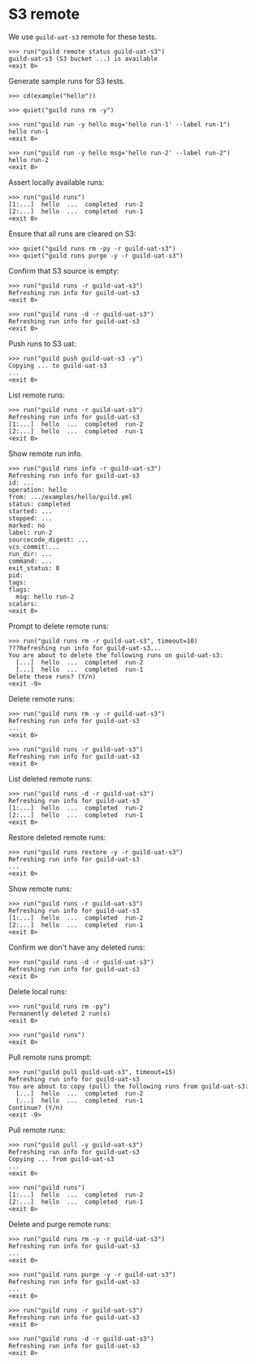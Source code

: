 # S3 remote

We use `guild-uat-s3` remote for these tests.

    >>> run("guild remote status guild-uat-s3")
    guild-uat-s3 (S3 bucket ...) is available
    <exit 0>

Generate sample runs for S3 tests.

    >>> cd(example("hello"))

    >>> quiet("guild runs rm -y")

    >>> run("guild run -y hello msg='hello run-1' --label run-1")
    hello run-1
    <exit 0>

    >>> run("guild run -y hello msg='hello run-2' --label run-2")
    hello run-2
    <exit 0>

Assert locally available runs:

    >>> run("guild runs")
    [1:...]  hello  ...  completed  run-2
    [2:...]  hello  ...  completed  run-1
    <exit 0>

Ensure that all runs are cleared on S3:

    >>> quiet("guild runs rm -py -r guild-uat-s3")
    >>> quiet("guild runs purge -y -r guild-uat-s3")

Confirm that S3 source is empty:

    >>> run("guild runs -r guild-uat-s3")
    Refreshing run info for guild-uat-s3
    <exit 0>

    >>> run("guild runs -d -r guild-uat-s3")
    Refreshing run info for guild-uat-s3
    <exit 0>

Push runs to S3 uat:

    >>> run("guild push guild-uat-s3 -y")
    Copying ... to guild-uat-s3
    ...
    <exit 0>

List remote runs:

    >>> run("guild runs -r guild-uat-s3")
    Refreshing run info for guild-uat-s3
    [1:...]  hello  ...  completed  run-2
    [2:...]  hello  ...  completed  run-1
    <exit 0>

Show remote run info.

    >>> run("guild runs info -r guild-uat-s3")
    Refreshing run info for guild-uat-s3
    id: ...
    operation: hello
    from: .../examples/hello/guild.yml
    status: completed
    started: ...
    stopped: ...
    marked: no
    label: run-2
    sourcecode_digest: ...
    vcs_commit:...
    run_dir: ...
    command: ...
    exit_status: 0
    pid:
    tags:
    flags:
      msg: hello run-2
    scalars:
    <exit 0>

Prompt to delete remote runs:

    >>> run("guild runs rm -r guild-uat-s3", timeout=10)
    ???Refreshing run info for guild-uat-s3...
    You are about to delete the following runs on guild-uat-s3:
      [...]  hello  ...  completed  run-2
      [...]  hello  ...  completed  run-1
    Delete these runs? (Y/n)
    <exit -9>

Delete remote runs:

    >>> run("guild runs rm -y -r guild-uat-s3")
    Refreshing run info for guild-uat-s3
    ...
    <exit 0>

    >>> run("guild runs -r guild-uat-s3")
    Refreshing run info for guild-uat-s3
    <exit 0>

List deleted remote runs:

    >>> run("guild runs -d -r guild-uat-s3")
    Refreshing run info for guild-uat-s3
    [1:...]  hello  ...  completed  run-2
    [2:...]  hello  ...  completed  run-1
    <exit 0>

Restore deleted remote runs:

    >>> run("guild runs restore -y -r guild-uat-s3")
    Refreshing run info for guild-uat-s3
    ...
    <exit 0>

Show remote runs:

    >>> run("guild runs -r guild-uat-s3")
    Refreshing run info for guild-uat-s3
    [1:...]  hello  ...  completed  run-2
    [2:...]  hello  ...  completed  run-1
    <exit 0>

Confirm we don't have any deleted runs:

    >>> run("guild runs -d -r guild-uat-s3")
    Refreshing run info for guild-uat-s3
    <exit 0>

Delete local runs:

    >>> run("guild runs rm -py")
    Permanently deleted 2 run(s)
    <exit 0>

    >>> run("guild runs")
    <exit 0>

Pull remote runs prompt:

    >>> run("guild pull guild-uat-s3", timeout=15)
    Refreshing run info for guild-uat-s3
    You are about to copy (pull) the following runs from guild-uat-s3:
      [...]  hello  ...  completed  run-2
      [...]  hello  ...  completed  run-1
    Continue? (Y/n)
    <exit -9>

Pull remote runs:

    >>> run("guild pull -y guild-uat-s3")
    Refreshing run info for guild-uat-s3
    Copying ... from guild-uat-s3
    ...
    <exit 0>

    >>> run("guild runs")
    [1:...]  hello  ...  completed  run-2
    [2:...]  hello  ...  completed  run-1
    <exit 0>

Delete and purge remote runs:

    >>> run("guild runs rm -y -r guild-uat-s3")
    Refreshing run info for guild-uat-s3
    ...
    <exit 0>

    >>> run("guild runs purge -y -r guild-uat-s3")
    Refreshing run info for guild-uat-s3
    ...
    <exit 0>

    >>> run("guild runs -r guild-uat-s3")
    Refreshing run info for guild-uat-s3
    <exit 0>

    >>> run("guild runs -d -r guild-uat-s3")
    Refreshing run info for guild-uat-s3
    <exit 0>
